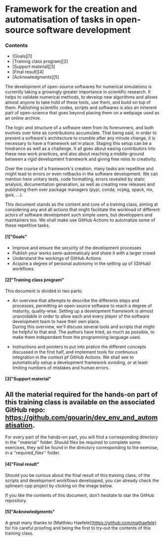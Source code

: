 # Framework for the creation and automatisation of tasks in open-source software development

### Contents
  - [Goals][1]
  - [Training class program][2]
  - [Support material][3]
  - [Final result][4]
  - [Acknowledgments][5]

The development of open-source softwares for numerical simulations is currently taking 
a growingly greater importance in scientific research. It helps to validate numerical 
methods, to develop new algorithms and allows almost anyone to take hold of these tools, 
use them, and build on top of them. Publishing scientific codes, scripts and softwares is
also an inherent part of open-science that goes beyond placing them on a webpage used as 
an online archive.  

The logic and structure of a software stem from its forerunners, and both evolves over 
time as contributions accumulate. That being said, in order to prevent a software's 
architecture to crumble after any minute change, it is necessary to have a framework 
set in place. Staging this setup can be a hindrance as well as a challenge.
It all goes about easing contributors into these new work practices, and also about 
reaching a middle-ground between a rigid development framework and giving free reins 
to creativity.  

Over the course of a framework's creation, many tasks are repetitive and might lead 
to errors or even rollbacks in the software development. We can mention here unitary 
tests, code formatting, errors revealed by static analysis, documentation generation, 
as well as creating new releases and publishing them over package managers (pypi, conda, 
vcpkg, spack, nix, guix, ...).  

This document stands as the content and core of a training class, aiming at considering 
any and all actions that might facilitate the workload of different actors of software 
development such simple users, but developpers and maintainers too. We shall make use 
GitHub Actions to automatize some of these repetitive tasks.  

#### [1]"Goals"
- Improve and ensure the security of the development processes  
- Publish your works semi-automaticaly and share it with a larger crowd  
- Understand the workings of GitHub Actions  
- Acquire a degree of personal autonomy in the setting up of (GitHub) workflows

#### [2]"Training class program"
This document is divided in two parts:
- An overview that attempts to describe the differents steps and processes, permitting 
an open-source software to reach a degree of maturity, quality-wise. Setting up a 
development framework is almost unavoidable in order to allow each and every player 
of the software development team to have their own place.  
During this overview, we'll discuss several tools and scripts that might be helpful 
to that end. The authors have tried, as much as possible, to make them independant 
from the programming language used.  

- Instructions and pointers to put into pratice the different concepts discussed in 
the first half, and implement tools for continuous integration in the context pf 
GitHub Actions. We shall see to automatically setup a development framework avoiding, 
or at least limiting numbers of mistakes and human errors.

#### [3]"Support material"
All the material required for the hands-on part of this training class is available 
on the associated GitHub repo: https://github.com/gouarin/dev_env_and_automatisation.  
-
For every part of the hands-on part, you will find a corresponding directory in the 
''material'' folder. Should files be required to complete some exercises, they will 
be found in the directory corresponding to the exercise, in a ''required_files'' 
folder.

#### [4]"Final result"
Should you be curious about the final result of this training class, of the scripts 
and development workflows developped, you can already check the splineart-cpp project 
by clicking on the image below.

If you like the contents of this document, don't hesitate to star the GitHub 
repository.

#### [5]"Acknowledgments"
A great many thanks to [Matthieu Haefele]{https://github.com/mathaefele} for his 
careful proofing and being the first to try-out the contents of this training class.


